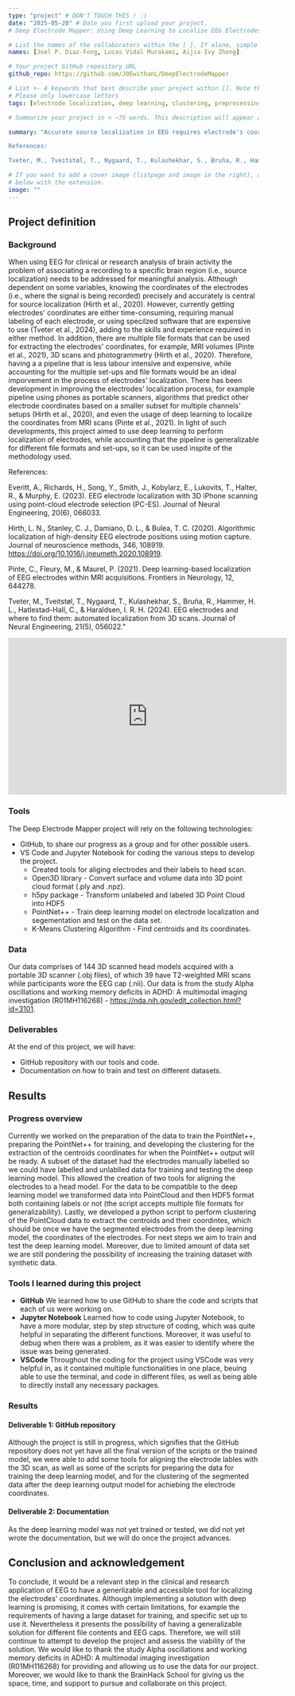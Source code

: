 ```yaml
---
type: "project" # DON'T TOUCH THIS ! :)
date: "2025-05-20" # Date you first upload your project.
# Deep Electrode Mapper: Using Deep Learning to Localize EEG Electrodes' Coordinates

# List the names of the collaborators within the [ ]. If alone, simple put your name within []
names: [Joel P. Diaz-Fong, Lucas Vidal Murakami, Aijia Ivy Zhong]

# Your project GitHub repository URL
github_repo: https://github.com/JOEwithanL/DeepElectrodeMapper

# List +- 4 keywords that best describe your project within []. Note that the project summary also involves a number of key words. Those are listed on top of the [github repository](https://github.com/PSY6983-2021/project_template), click `manage topics`.
# Please only lowercase letters
tags: [electrode localization, deep learning, clustering, preprocessing tools]

# Summarize your project in < ~75 words. This description will appear at the top of your page and on the list page with other projects.

summary: "Accurate source localization in EEG requires electrode's coordinates. However, currently this process requires skill and experience in dealing with different methods and softwares, which can be expensive, laborious and time consuming (Tveter et al., 2024). The Deep Electrode Mapper’s objective is to solve the electrodes’ localization issue by implementing deep learning to segment the electrodes from multiple image formats and find their coordinates via clustering. Currently the project is still in progress, and its development will be share via its repository. 

References:

Tveter, M., Tveitstøl, T., Nygaard, T., Kulashekhar, S., Bruña, R., Hammer, H. L., Hatlestad-Hall, C., & Haraldsen, I. R. H. (2024). EEG electrodes and where to find them: automated localization from 3D scans. Journal of Neural Engineering, 21(5), 056022."

# If you want to add a cover image (listpage and image in the right), add it to your directory and indicate the name
# below with the extension.
image: ""
---
```

<!-- This is an html comment and this won't appear in the rendered page. You are now editing the "content" area, the core of your description. Everything that you can do in markdown is allowed below. We added a couple of comments to guide your through documenting your progress. -->

## Project definition

### Background

When using EEG for clinical or research analysis of brain activity the problem of associating a recording to a specific brain region (i.e., source localization) needs to be addressed for meaningful analysis. Although dependent on some variables, knowing the coordinates of the electrodes (i.e., where the signal is being recorded) precisely and accurately is central for source localization (Hirth et al., 2020). However, currently getting electrodes' coordinates are either time-consuming, requiring manual labeling of each electrode, or using specilzed software that are expensive to use (Tveter et al., 2024), adding to the skills and experience required in either method. In addition, there are multiple file formats that can be used for extracting the electrodes' coordinates, for example, MRI volumes (Pinte et al., 2021), 3D scans and photogrammetry (Hirth et al., 2020). Therefore, having a a pipeline that is less labour intensive and expensive, while accounting for the multiple set-ups and file formats would be an ideal imporvement in the process of electrodes' localization.
There has been development in improving the electrodes' localization process, for example pipeline using phones as portable scanners, algorithms that predict other electrode coordinates based on a smaller subset for multiple channels' setups (Hirth et al., 2020), and even the usage of deep learning to localize the coordinates from MRI scans (Pinte et al., 2021). 
In light of such developments, this project aimed to use deep learning to perform localization of electrodes, while accounting that the pipeline is generalizable for different file formats and set-ups, so it can be used inspite of the methodology used.

References:

Everitt, A., Richards, H., Song, Y., Smith, J., Kobylarz, E., Lukovits, T., Halter, R., & Murphy, E. (2023). EEG electrode localization with 3D iPhone scanning using point-cloud electrode selection (PC-ES). Journal of Neural Engineering, 20(6), 066033.

Hirth, L. N., Stanley, C. J., Damiano, D. L., & Bulea, T. C. (2020). Algorithmic localization of high-density EEG electrode positions using motion capture. Journal of neuroscience methods, 346, 108919. https://doi.org/10.1016/j.jneumeth.2020.108919.

Pinte, C., Fleury, M., & Maurel, P. (2021). Deep learning-based localization of EEG electrodes within MRI acquisitions. Frontiers in Neurology, 12, 644278.

Tveter, M., Tveitstøl, T., Nygaard, T., Kulashekhar, S., Bruña, R., Hammer, H. L., Hatlestad-Hall, C., & Haraldsen, I. R. H. (2024). EEG electrodes and where to find them: automated localization from 3D scans. Journal of Neural Engineering, 21(5), 056022."

<iframe width="560" height="315" src="https://www.youtube.com/embed/PTYs_JFKsHI" frameborder="0" allow="accelerometer; autoplay; encrypted-media; gyroscope; picture-in-picture" allowfullscreen></iframe>

### Tools

The Deep Electrode Mapper project will rely on the following technologies:
 * GitHub, to share our progress as a group and for other possible users.
 * VS Code and Jupyter Notebook for coding the various steps to develop the project.
     * Created tools for aliging electrodes and their labels to head scan.  
     * Open3D library - Convert surface and volume data into 3D point cloud format (.ply and .npz).
     * h5py package - Transform unlabeled and labeled 3D Point Cloud into HDF5
     * PointNet++ - Train deep learning model on electrode localization and segementation and test on the data set.
     * K-Means Clustering Algorithm - Find centroids and its coordinates.

### Data

Our data comprises of 144 3D scanned head models acquired with a portable 3D scanner (.obj files), of which 39 have T2-weighted MRI scans while participants wore the EEG cap (.nii). Our data is from the study Alpha oscillations and working memory deficits in ADHD: A multimodal imaging investigation (R01MH116268) - https://nda.nih.gov/edit_collection.html?id=3101.

### Deliverables

At the end of this project, we will have:
 - GitHub repository with our tools and code.
 - Documentation on how to train and test on different datasets.

## Results

### Progress overview

Currently we worked on the preparation of the data to train the PointNet++, preparing the PointNet++ for training, and developing the clustering for the extraction of the centroids coordinates for when the PointNet++ output will be ready. A subset of the dataset had the electrodes manually labelled so we could have labelled and unlablled data for training and testing the deep learning model. This allowed the creation of two tools for aligning the electrodes to a head model. For the data to be compatible to the deep learning model we transformed data into PointCloud and then HDF5 format both containing labels or not (the script accepts multiple file formats for generalizability). Lastly, we developed a python script to perform clustering of the PointCloud data to extract the centroids and their coordintes, which should be once we have the segmented electrodes from the deep learning model, the coordinates of the electrodes. For next steps we aim to train and test the deep learning model. Moreover, due to limited amount of data set we are still pondering the possibility of increasing the training dataset with synthetic data.

### Tools I learned during this project

* **GitHub** We learned how to use GitHub to share the code and scripts that each of us were working on.
* **Jupyter Notebook** Learned how to code using Jupyter Notebook, to have a more modular, step by step structure of coding, which was quite helpful in separating the different functions. Moreover, it was useful to debug when there was a problem, as it was easier to identify where the issue was being generated.
* **VSCode** Throughout the coding for the project using VSCode was very helpful in, as it contained multiple functionalities in one place, beuing able to use the terminal, and code in different files, as well as being able to directly install any necessary packages.

### Results

#### Deliverable 1: GitHub repository

Although the project is still in progress, which signifies that the GitHub repository does not yet have all the final version of the scripts or the trained model, we were able to add some tools for aligning the electrode lables with the 3D scan, as well as some of the scripts for preparing the data for training the deep learning model, and for the clustering of the segmented data after the deep learning output model for achiebing the electrode coordinates.

#### Deliverable 2: Documentation

As the deep learning model was not yet trained or tested, we did not yet wrote the documentation, but we will do once the project advances.

## Conclusion and acknowledgement

To conclude, it would be a relevant step in the clinical and research application of EEG to have a generlizable and accessible tool for localizing the electrodes' coordinates. Although implementing a solution with deep learning is promising, it comes with certain limitations, for example the requirements of having a large dataset for training, and specific set up to use it. Nevertheless it presents the possibility of having a generalizable solution for different file contents and EEG caps. Therefore, we will still continue to attempt to develop the project and assess the viability of the solution.
We would like to thank the study Alpha oscillations and working memory deficits in ADHD: A multimodal imaging investigation (R01MH116268) for providing and allowing us to use the data for our project. Moreover, we would like to thank the BrainHack School for giving us the space, time, and support to pursue and collaborate on this project.
